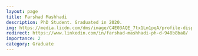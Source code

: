 ```yaml
---
layout: page
title: Farshad Mashhadi
description: PhD Student. Graduated in 2020. 
img: https://media.licdn.com/dms/image/C4E03AQE_7tx1Lm1pqA/profile-displayphoto-shrink_200_200/0/1639146922294?e=1703116800&v=beta&t=SfzYSGqjRH2SEnpmcEwQN_JrLbZ338kcCFcVFkWOBfg
redirect: https://www.linkedin.com/in/farshad-mashhadi-ph-d-948b8ba8/
importance: 2
category: Graduate
---
```

